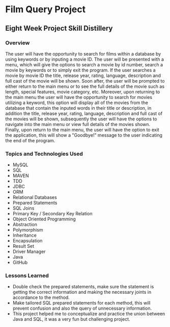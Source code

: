 # Film Query Project

## Eight Week Project Skill Distillery

### Overview
The user will have the opportunity to search for films within a database by using keywords or by inputing a movie ID. The user will be presented with a menu, which will give the options to search a movie by id number, search a movie by keywords or to simply exit the program. If the user searches a movie by movie ID the title, release year, rating, language, description and  full cast of the movie will be shown. Soon after, the user will be prompted to either return to the main menu or to see the full details of the movie such as length, special features, movie category, etc. Moreover, upon returning to the main menu the user will have the opportunity to search for movies utilizing a keyword, this option will display all of the movies from the database that contain the inputed words in their title or description, in addition the title, release year, rating, language, description and full cast of the movies will be shown, subsequently the user will have the options to navigate into the main menu or view full details of the movies shown. Finally, upon return to the main menu, the user will have the option to exit the application, this will show a "Goodbye!" message to the user indicating the end of the program.

### Topics and Technologies Used
- MySQL
- SQL
- MAVEN
- TDD
- JDBC
- ORM
- Relational Databases
- Prepared Statements
- SQL Joins
- Primary Key / Secondary Key Relation
- Object Oriented Programming
- Abstraction
- Polymorphism
- Inheritance
- Encapsulation
- Result Set
- Driver Manager
- Java
- GitHub

### Lessons Learned
- Double check the prepared statements, make sure the statement is getting the correct information and making the necessary joints in accordance to the method.
- Make tailored SQL prepared statements for each method, this will prevent confusion and also the query of unnecessary information.
- This project helped me to conceptualize and practice the union between Java and SQL, it was a very fun but challenging project.
